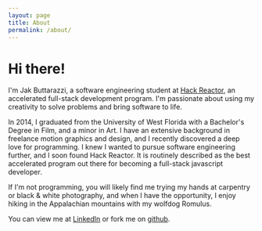 ```yaml
---
layout: page
title: About
permalink: /about/
---
```


# Hi there!  

I'm Jak Buttarazzi, a software engineering student at [Hack Reactor](http://www.hackreactor.com), an accelerated full-stack development program. I'm passionate about using my creativity to solve problems and bring software to life.

In 2014, I graduated from the University of West Florida with a Bachelor's Degree in Film, and a minor in Art. I have an extensive background in freelance motion graphics and design, and I recently discovered a deep love for programming. I knew I wanted to pursue software engineering further, and I soon found Hack Reactor. It is routinely described as the best accelerated program out there for becoming a full-stack javascript developer.

If I'm not programming, you will likely find me trying my hands at carpentry or black & white photography, and when I have the opportunity, I enjoy hiking in the Appalachian mountains with my wolfdog Romulus.

You can view me at [LinkedIn](http://www.linkedin.com/in/jakrazzi) or fork me on [github](http://github.com/jakrazzi).
